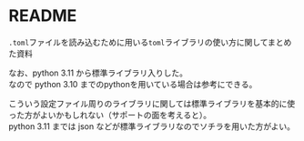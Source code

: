 # README

`.toml`ファイルを読み込むために用いる`toml`ライブラリの使い方に関してまとめた資料  

なお、python 3.11 から標準ライブラリ入りした。  
なので python 3.10 までのpythonを用いている場合は参考にできる。  

こういう設定ファイル周りのライブラリに関しては標準ライブラリを基本的に使った方がよいかもしれない（サポートの面を考えると）。  
python 3.11 までは json などが標準ライブラリなのでソチラを用いた方がよい。  

